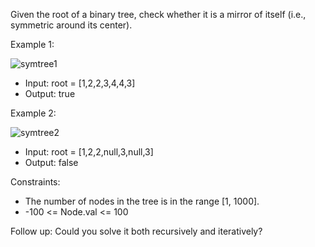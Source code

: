 Given the root of a binary tree, check whether it is a mirror of itself (i.e., symmetric around its center).

Example 1:

![symtree1](https://github.com/user-attachments/assets/66f5b90f-fd7e-4c67-80e5-1af713f79b3f)

- Input: root = [1,2,2,3,4,4,3]
- Output: true

Example 2:

![symtree2](https://github.com/user-attachments/assets/ffa16c5e-f6ab-4d40-8bc9-5e66ccb53d27)

- Input: root = [1,2,2,null,3,null,3]
- Output: false

Constraints:
- The number of nodes in the tree is in the range [1, 1000].
- -100 <= Node.val <= 100

Follow up: Could you solve it both recursively and iteratively?
